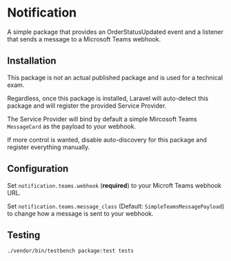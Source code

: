 # Notification

A simple package that provides an OrderStatusUpdated event and a listener that sends a message to a Microsoft Teams webhook.

## Installation

This package is not an actual published package and is used for a technical exam.

Regardless, once this package is installed, Laravel will auto-detect this package and will register the provided Service Provider.

The Service Provider will bind by default a simple Mircosoft Teams `MessageCard` as the payload to your webhook.

If more control is wanted, disable auto-discovery for this package and register everything manually.

## Configuration

Set `notification.teams.webhook` (**required**) to your Microft Teams webhook URL.

Set `notification.teams.message_class` (Default: `SimpleTeamsMessagePayload`) to change how a message is sent to your webhook.

## Testing

```bash
./vendor/bin/testbench package:test tests
```
